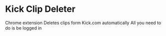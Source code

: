 # Kick Clip Deleter
 Chrome extension
 Deletes clips form Kick.com automatically
 All you need to do is be logged in
